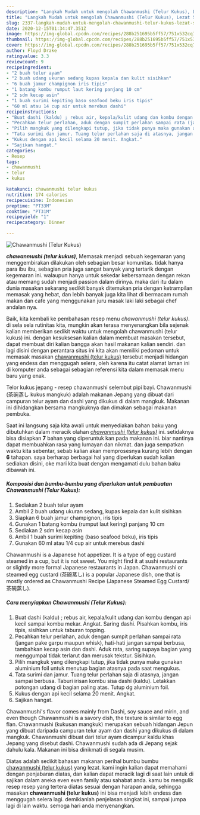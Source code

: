 ```yaml
---
description: "Langkah Mudah untuk mengolah Chawanmushi (Telur Kukus), Lezat Sekali"
title: "Langkah Mudah untuk mengolah Chawanmushi (Telur Kukus), Lezat Sekali"
slug: 2337-langkah-mudah-untuk-mengolah-chawanmushi-telur-kukus-lezat-sekali
date: 2020-12-15T01:34:47.351Z
image: https://img-global.cpcdn.com/recipes/288b251695b5ff57/751x532cq70/chawanmushi-telur-kukus-foto-resep-utama.jpg
thumbnail: https://img-global.cpcdn.com/recipes/288b251695b5ff57/751x532cq70/chawanmushi-telur-kukus-foto-resep-utama.jpg
cover: https://img-global.cpcdn.com/recipes/288b251695b5ff57/751x532cq70/chawanmushi-telur-kukus-foto-resep-utama.jpg
author: Floyd Drake
ratingvalue: 3.3
reviewcount: 9
recipeingredient:
- "2 buah telur ayam"
- "2 buah udang ukuran sedang kupas kepala dan kulit sisihkan"
- "6 buah jamur champignon iris tipis"
- "1 batang kombu rumput laut kering panjang 10 cm"
- "2 sdm kecap asin"
- "1 buah surimi kepiting baso seafood beku iris tipis"
- "60 ml atau 14 cup air untuk merebus dashi"
recipeinstructions:
- "Buat dashi (kaldu) ; rebus air, kepala/kulit udang dan kombu dengan api kecil sampai kombu mekar. Angkat. Saring dashi. Pisahkan kombu, iris tipis, sisihkan untuk taburan topping."
- "Pecahkan telur perlahan, aduk dengan sumpit perlahan sampai rata (jangan pake garpu maupun whisk), hati-hati jangan sampai berbusa, tambahkan kecap asin dan dashi. Aduk rata, saring supaya bagian yang menggumpal tidak terlarut dan merusak tekstur. Sisihkan."
- "Pilih mangkuk yang dilengkapi tutup, jika tidak punya maka gunakan aluminium foil untuk menutup bagian atasnya pada saat mengukus."
- "Tata surimi dan jamur. Tuang telur perlahan saja di atasnya, jangan sampai berbusa. Taburi irisan kombu sisa dashi (kaldu). Letakkan potongan udang di bagian paling atas. Tutup dg aluminium foil."
- "Kukus dengan api kecil selama 20 menit. Angkat."
- "Sajikan hangat."
categories:
- Resep
tags:
- chawanmushi
- telur
- kukus

katakunci: chawanmushi telur kukus 
nutrition: 174 calories
recipecuisine: Indonesian
preptime: "PT33M"
cooktime: "PT31M"
recipeyield: "1"
recipecategory: Dinner

---
```



![Chawanmushi (Telur Kukus)](https://img-global.cpcdn.com/recipes/288b251695b5ff57/751x532cq70/chawanmushi-telur-kukus-foto-resep-utama.jpg)

<b><i>chawanmushi (telur kukus)</i></b>, Memasak menjadi sebuah kegemaran yang menggembirakan dilakukan oleh sebagian besar komunitas. tidak hanya para ibu ibu, sebagian pria juga sangat banyak yang tertarik dengan kegemaran ini. walaupun hanya untuk sekedar kebersamaan dengan rekan atau memang sudah menjadi passion dalam dirinya. maka dari itu dalam dunia masakan sekarang sedikit banyak ditemukan pria dengan ketrampilan memasak yang hebat, dan lebih banyak juga kita lihat di bermacam rumah makan dan cafe yang menggunakan juru masak laki laki sebagai chef andalan nya.

Baik, kita kembali ke pembahasan resep menu <i>chawanmushi (telur kukus)</i>. di sela sela rutinitas kita, mungkin akan terasa menyenangkan bila sejenak kalian memberikan sedikit waktu untuk mengolah chawanmushi (telur kukus) ini. dengan kesuksesan kalian dalam membuat masakan tersebut, dapat membuat diri kalian bangga akan hasil makanan kalian sendiri. dan lagi disini dengan perantara situs ini kita akan memiliki pedoman untuk memasak masakan <u>chawanmushi (telur kukus)</u> tersebut menjadi hidangan yang endess dan menggugah selera, oleh karena itu catat alamat laman ini di komputer anda sebagai sebagian referensi kita dalam memasak menu baru yang enak.

Telor kukus jepang - resep chawanmushi selembut pipi bayi. Chawanmushi (茶碗蒸し kukus mangkuk) adalah makanan Jepang yang dibuat dari campuran telur ayam dan dashi yang dikukus di dalam mangkuk. Makanan ini dihidangkan bersama mangkuknya dan dimakan sebagai makanan pembuka.


Saat ini langsung saja kita awali untuk menyediakan bahan baku yang dibutuhkan dalam meracik olahan <u><i>chawanmushi (telur kukus)</i></u> ini. setidaknya bisa disiapkan <b>7</b> bahan yang diperuntuk kan pada makanan ini. biar nantinya dapat membuahkan rasa yang lumayan dan nikmat. dan juga sempatkan waktu kita sebentar, sebab kalian akan memprosesnya kurang lebih dengan <b>6</b> tahapan. saya berharap berbagai hal yang diperlukan sudah kalian sediakan disini, oke mari kita buat dengan mengamati dulu bahan baku dibawah ini.

<!--inarticleads1-->

##### Komposisi dan bumbu-bumbu yang diperlukan untuk pembuatan Chawanmushi (Telur Kukus):

1. Sediakan 2 buah telur ayam
1. Ambil 2 buah udang ukuran sedang, kupas kepala dan kulit sisihkan
1. Siapkan 6 buah jamur champignon, iris tipis
1. Gunakan 1 batang kombu (rumput laut kering) panjang 10 cm
1. Sediakan 2 sdm kecap asin
1. Ambil 1 buah surimi kepiting (baso seafood beku), iris tipis
1. Gunakan 60 ml atau 1/4 cup air untuk merebus dashi


Chawanmushi is a Japanese hot appetizer. It is a type of egg custard steamed in a cup, but it is not sweet. You might find it at sushi restaurants or slightly more formal Japanese restaurants in Japan. Chawanmushi or steamed egg custard (茶碗蒸し) is a popular Japanese dish, one that is mostly ordered as Chawanmushi Recipe (Japanese Steamed Egg Custard/茶碗蒸し). 

<!--inarticleads2-->

##### Cara menyiapkan Chawanmushi (Telur Kukus):

1. Buat dashi (kaldu) ; rebus air, kepala/kulit udang dan kombu dengan api kecil sampai kombu mekar. Angkat. Saring dashi. Pisahkan kombu, iris tipis, sisihkan untuk taburan topping.
1. Pecahkan telur perlahan, aduk dengan sumpit perlahan sampai rata (jangan pake garpu maupun whisk), hati-hati jangan sampai berbusa, tambahkan kecap asin dan dashi. Aduk rata, saring supaya bagian yang menggumpal tidak terlarut dan merusak tekstur. Sisihkan.
1. Pilih mangkuk yang dilengkapi tutup, jika tidak punya maka gunakan aluminium foil untuk menutup bagian atasnya pada saat mengukus.
1. Tata surimi dan jamur. Tuang telur perlahan saja di atasnya, jangan sampai berbusa. Taburi irisan kombu sisa dashi (kaldu). Letakkan potongan udang di bagian paling atas. Tutup dg aluminium foil.
1. Kukus dengan api kecil selama 20 menit. Angkat.
1. Sajikan hangat.


Chawanmushi&#39;s flavor comes mainly from Dashi, soy sauce and mirin, and even though Chawanmushi is a savory dish, the texture is similar to egg flan. Chawanmushi (kukusan mangkuk) merupakan sebuah hidangan Jepun yang dibuat daripada campuran telur ayam dan dashi yang dikukus di dalam mangkuk. Chawanmushi dibuat dari telur ayam dicampur kaldu khas Jepang yang disebut dashi. Chawanmushi sudah ada di Jepang sejak dahulu kala. Makanan ini bisa dinikmati di segala musim. 

Diatas adalah sedikit bahasan makanan perihal bumbu bumbu <u>chawanmushi (telur kukus)</u> yang lezat. kami ingin kalian dapat memahami dengan penjabaran diatas, dan kalian dapat meracik lagi di saat lain untuk di sajikan dalam aneka even even family atau sahabat anda. kamu bs mengulik resep resep yang tertera diatas sesuai dengan harapan anda, sehingga masakan <b>chawanmushi (telur kukus)</b> ini bisa menjadi lebih endess dan menggugah selera lagi. demikianlah penjelasan singkat ini, sampai jumpa lagi di lain waktu. semoga hari anda menyenangkan.
